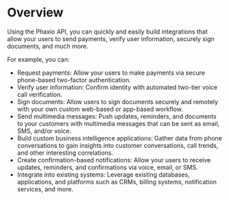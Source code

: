 # Overview

Using the Phaxio API, you can quickly and easily build integrations that allow your users to send payments, verify user information, securely sign documents, and much more.

For example, you can:

- Request payments: Allow your users to make payments via secure phone-based two-factor authentication.
- Verify user information: Confirm identity with automated two-tier voice call verification.
- Sign documents: Allow users to sign documents securely and remotely with your own custom web-based or app-based workflow.
- Send multimedia messages: Push updates, reminders, and documents to your customers with multimedia messages that can be sent as email, SMS, and/or voice.
- Build custom business intelligence applications: Gather data from phone conversations to gain insights into customer conversations, call trends, and other interesting correlations.
- Create confirmation-based notifications: Allow your users to receive updates, reminders, and confirmations via voice, email, or SMS.
- Integrate into existing systems: Leverage existing databases, applications, and platforms such as CRMs, billing systems, notification services, and more.
